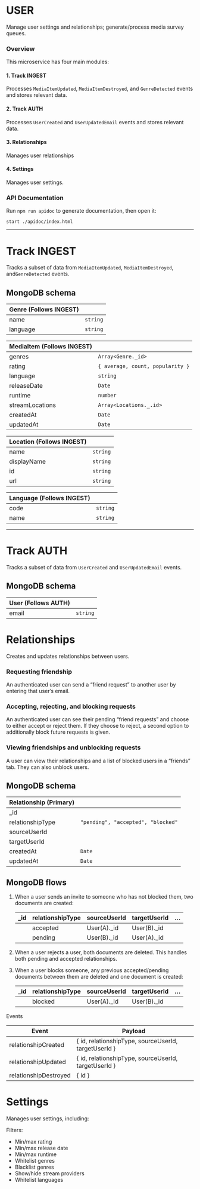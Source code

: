 # USER

Manage user settings and relationships; generate/process media survey queues.

### Overview

This microservice has four main modules:

#### 1. Track INGEST

Processes `MediaItemUpdated`, `MediaItemDestroyed`, and `GenreDetected` events
and stores relevant data.

#### 2. Track AUTH

Processes `UserCreated` and `UserUpdatedEmail` events and stores relevant data.

#### 3. Relationships

Manages user relationships

#### 4. Settings

Manages user settings.

### API Documentation

Run `npm run apidoc` to generate documentation, then open it:

```shell
start ./apidoc/index.html
```

---

# Track INGEST

Tracks a subset of data from `MediaItemUpdated`, `MediaItemDestroyed`,
and`GenreDetected` events.

## MongoDB schema

| Genre (Follows INGEST) |          |
| ---------------------- | -------- |
| name                   | `string` |
| language               | `string` |

| MediaItem (Follows INGEST) |                                  |
| -------------------------- | -------------------------------- |
| genres                     | `Array<Genre._id>`               |
| rating                     | `{ average, count, popularity }` |
| language                   | `string`                         |
| releaseDate                | `Date`                           |
| runtime                    | `number`                         |
| streamLocations            | `Array<Locations._.id>`          |
| createdAt                  | `Date`                           |
| updatedAt                  | `Date`                           |

| Location (Follows INGEST) |          |
| ------------------------- | -------- |
| name                      | `string` |
| displayName               | `string` |
| id                        | `string` |
| url                       | `string` |

| Language (Follows INGEST) |          |
| ------------------------- | -------- |
| code                      | `string` |
| name                      | `string` |

---

# Track AUTH

Tracks a subset of data from `UserCreated` and `UserUpdatedEmail` events.

## MongoDB schema

| User (Follows AUTH) |          |
| ------------------- | -------- |
| email               | `string` |

# Relationships

Creates and updates relationships between users.

### Requesting friendship

An authenticated user can send a “friend request” to another user by entering
that user’s email.

### Accepting, rejecting, and blocking requests

An authenticated user can see their pending “friend requests” and choose to
either accept or reject them. If they choose to reject, a second option to
additionally block future requests is given.

### Viewing friendships and unblocking requests

A user can view their relationships and a list of blocked users in a “friends”
tab. They can also unblock users.

## MongoDB schema

| Relationship (Primary) |                                    |
| ---------------------- | ---------------------------------- |
| \_id                   |                                    |
| relationshipType       | `"pending", "accepted", "blocked"` |
| sourceUserId           |                                    |
| targetUserId           |                                    |
| createdAt              | `Date`                             |
| updatedAt              | `Date`                             |

## MongoDB flows

1. When a user sends an invite to someone who has not blocked them, two
   documents are created:

   | \_id | relationshipType | sourceUserId | targetUserId | …   |
   | ---- | ---------------- | ------------ | ------------ | --- |
   |      | accepted         | User(A).\_id | User(B).\_id |     |
   |      | pending          | User(B).\_id | User(A).\_id |     |

2. When a user rejects a user, both documents are deleted. This handles both
   pending and accepted relationships.

3. When a user blocks someone, any previous accepted/pending documents between
   them are deleted and one document is created:

   | \_id | relationshipType | sourceUserId | targetUserId | …   |
   | ---- | ---------------- | ------------ | ------------ | --- |
   |      | blocked          | User(A).\_id | User(B).\_id |     |

Events

| Event                 | Payload                                              |
| --------------------- | ---------------------------------------------------- |
| relationshipCreated   | { id, relationshipType, sourceUserId, targetUserId } |
| relationshipUpdated   | { id, relationshipType, sourceUserId, targetUserId } |
| relationshipDestroyed | { id }                                               |

# Settings

Manages user settings, including:

Filters:

- Min/max rating
- Min/max release date
- Min/max runtime
- Whitelist genres
- Blacklist genres
- Show/hide stream providers
- Whitelist languages
